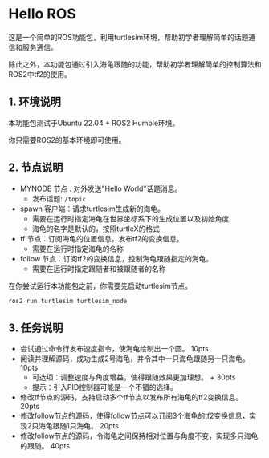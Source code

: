 # Hello ROS 

这是一个简单的ROS功能包，利用turtlesim环境，帮助初学者理解简单的话题通信和服务通信。

除此之外，本功能包通过引入海龟跟随的功能，帮助初学者理解简单的控制算法和ROS2中tf2的使用。

## 1. 环境说明

本功能包测试于Ubuntu 22.04 + ROS2 Humble环境。

你只需要ROS2的基本环境即可使用。

## 2. 节点说明

- MYNODE 节点 : 对外发送"Hello World"话题消息。
  - 发布话题: `/topic`
- spawn 客户端：请求turtlesim生成新的海龟。
  - 需要在运行时指定海龟在世界坐标系下的生成位置以及初始角度
  - 海龟的名字是默认的，按照turtleX的格式
- tf 节点：订阅海龟的位置信息，发布tf2的变换信息。
  - 需要在运行时指定海龟的名称
- follow 节点：订阅tf2的变换信息，控制海龟跟随指定的海龟。
  - 需要在运行时指定跟随者和被跟随者的名称

在你尝试运行本功能包之前，你需要先启动turtlesim节点。

```bash
ros2 run turtlesim turtlesim_node
```

## 3. 任务说明

- 尝试通过命令行发布速度指令，使海龟绘制出一个圆。 10pts
- 阅读并理解源码，成功生成2号海龟，并令其中一只海龟跟随另一只海龟。 10pts
    - 可选项：调整速度与角度增益，使得跟随效果更加理想。 + 30pts
    - 提示：引入PID控制器可能是一个不错的选择。
- 修改tf节点的源码，支持启动多个tf节点以发布所有海龟的tf2变换信息。 20pts 
- 修改follow节点的源码，使得follow节点可以订阅3个海龟的tf2变换信息，实现2只海龟跟随1只海龟。 20pts
- 修改follow节点的源码，令海龟之间保持相对位置与角度不变，实现多只海龟的跟随。 40pts




